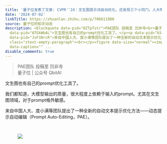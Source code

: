```yaml
---
title: '量子位发表了文章: CVPR''24：文生图提示词自动优化，还发现三个小窍门，人大等机构'
date: '2024-07-02'
linkTitle: https://zhuanlan.zhihu.com/p/706611980
source: 量子位的知乎动态
description: <blockquote data-pid="0ZTpTstr">PAE团队 投稿至 凹非寺<br>量子位 | 公众号 QbitAI</blockquote><p
  data-pid="ATGkWbAL">文生图也有自己的prompt优化工具了。</p><p data-pid="b5zdPRo-">我们都知道，大模型输出的质量，很大程度上依赖于输入的prompt。尤其在文生图领域，对于prompt格外敏感。</p><p
  data-pid="JxF1NrcR">来自中国人大、度小满等团队提出了一种全新的自动文本提示优化方法——动态提示自动编辑（Prompt Auto-Editing，PAE）。</p><p
  class="ztext-empty-paragraph"><br></p><figure data-size="normal"><img src="https://pic1.zhimg.com/v2-670232a8e3bca0e5768600c590ceb40c.jpg"
  data-caption="" ...
disable_comments: true
---
```

<blockquote data-pid="0ZTpTstr">PAE团队 投稿至 凹非寺<br>量子位 | 公众号 QbitAI</blockquote><p data-pid="ATGkWbAL">文生图也有自己的prompt优化工具了。</p><p data-pid="b5zdPRo-">我们都知道，大模型输出的质量，很大程度上依赖于输入的prompt。尤其在文生图领域，对于prompt格外敏感。</p><p data-pid="JxF1NrcR">来自中国人大、度小满等团队提出了一种全新的自动文本提示优化方法——动态提示自动编辑（Prompt Auto-Editing，PAE）。</p><p class="ztext-empty-paragraph"><br></p><figure data-size="normal"><img src="https://pic1.zhimg.com/v2-670232a8e3bca0e5768600c590ceb40c.jpg" data-caption="" ...